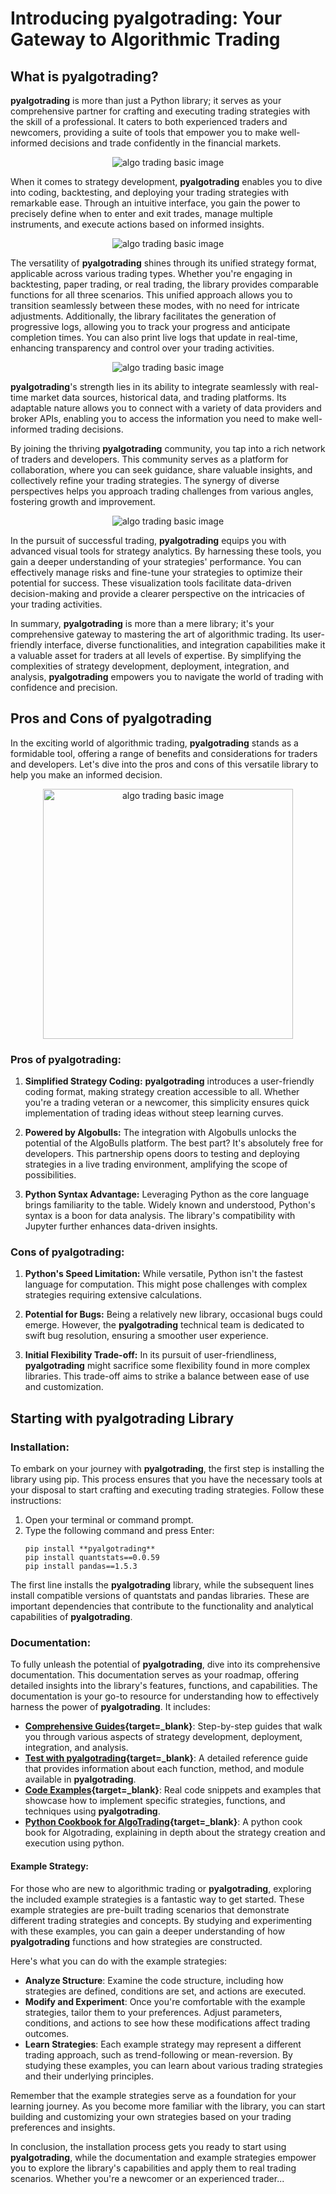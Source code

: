
# Introducing **pyalgotrading**: Your Gateway to Algorithmic Trading

## What is **pyalgotrading**?

**pyalgotrading** is more than just a Python library; it serves as your comprehensive partner for crafting and executing trading strategies with the skill of a professional. It caters to both experienced traders and newcomers, providing a suite of tools that empower you to make well-informed decisions and trade confidently in the financial markets.
<p align="center">
  <img src="../imgs/algotrading_basic_1.png" alt="algo trading basic image"/>
</p>

When it comes to strategy development, **pyalgotrading** enables you to dive into coding, backtesting, and deploying your trading strategies with remarkable ease. Through an intuitive interface, you gain the power to precisely define when to enter and exit trades, manage multiple instruments, and execute actions based on informed insights.
<p align="center">
  <img src="../imgs/algotrading_basic_2.png" alt="algo trading basic image"/>
</p>

The versatility of **pyalgotrading** shines through its unified strategy format, applicable across various trading types. Whether you're engaging in backtesting, paper trading, or real trading, the library provides comparable functions for all three scenarios. This unified approach allows you to transition seamlessly between these modes, with no need for intricate adjustments. Additionally, the library facilitates the generation of progressive logs, allowing you to track your progress and anticipate completion times. You can also print live logs that update in real-time, enhancing transparency and control over your trading activities.
<p align="center">
  <img src="../imgs/algotrading_basic_3.png" alt="algo trading basic image"/>
</p>

**pyalgotrading**'s strength lies in its ability to integrate seamlessly with real-time market data sources, historical data, and trading platforms. Its adaptable nature allows you to connect with a variety of data providers and broker APIs, enabling you to access the information you need to make well-informed trading decisions.

By joining the thriving **pyalgotrading** community, you tap into a rich network of traders and developers. This community serves as a platform for collaboration, where you can seek guidance, share valuable insights, and collectively refine your trading strategies. The synergy of diverse perspectives helps you approach trading challenges from various angles, fostering growth and improvement.

<p align="center">
  <img src="../imgs/analytics_mascot.svg" alt="algo trading basic image"/>
</p>

In the pursuit of successful trading, **pyalgotrading** equips you with advanced visual tools for strategy analytics. By harnessing these tools, you gain a deeper understanding of your strategies' performance. You can effectively manage risks and fine-tune your strategies to optimize their potential for success. These visualization tools facilitate data-driven decision-making and provide a clearer perspective on the intricacies of your trading activities.

In summary, **pyalgotrading** is more than a mere library; it's your comprehensive gateway to mastering the art of algorithmic trading. Its user-friendly interface, diverse functionalities, and integration capabilities make it a valuable asset for traders at all levels of expertise. By simplifying the complexities of strategy development, deployment, integration, and analysis, **pyalgotrading** empowers you to navigate the world of trading with confidence and precision.

## Pros and Cons of **pyalgotrading**

In the exciting world of algorithmic trading, **pyalgotrading** stands as a formidable tool, offering a range of benefits and considerations for traders and developers. Let's dive into the pros and cons of this versatile library to help you make an informed decision.
<p align="center">
  <img src="../imgs/pros_n_cons.svg" alt="algo trading basic image", width="400px"/>
</p>

### Pros of **pyalgotrading**:

1. **Simplified Strategy Coding:** **pyalgotrading** introduces a user-friendly coding format, making strategy creation accessible to all. Whether you're a trading veteran or a newcomer, this simplicity ensures quick implementation of trading ideas without steep learning curves.

2. **Powered by Algobulls:** The integration with Algobulls unlocks the potential of the AlgoBulls platform. The best part? It's absolutely free for developers. This partnership opens doors to testing and deploying strategies in a live trading environment, amplifying the scope of possibilities.
   
3. **Python Syntax Advantage:** Leveraging Python as the core language brings familiarity to the table. Widely known and understood, Python's syntax is a boon for data analysis. The library's compatibility with Jupyter further enhances data-driven insights.

### Cons of **pyalgotrading**:

1. **Python's Speed Limitation:** While versatile, Python isn't the fastest language for computation. This might pose challenges with complex strategies requiring extensive calculations.

2. **Potential for Bugs:** Being a relatively new library, occasional bugs could emerge. However, the **pyalgotrading** technical team is dedicated to swift bug resolution, ensuring a smoother user experience.

3. **Initial Flexibility Trade-off:** In its pursuit of user-friendliness, **pyalgotrading** might sacrifice some flexibility found in more complex libraries. This trade-off aims to strike a balance between ease of use and customization.

## Starting with **pyalgotrading** Library

### Installation:

To embark on your journey with **pyalgotrading**, the first step is installing the library using pip. This process ensures that you have the necessary tools at your disposal to start crafting and executing trading strategies. Follow these instructions:

1. Open your terminal or command prompt.
2. Type the following command and press Enter:
    ```
    pip install **pyalgotrading**
    pip install quantstats==0.0.59
    pip install pandas==1.5.3
    ```

The first line installs the **pyalgotrading** library, while the subsequent lines install compatible versions of quantstats and pandas libraries. These are important dependencies that contribute to the functionality and analytical capabilities of **pyalgotrading**.

### Documentation:
To fully unleash the potential of **pyalgotrading**, dive into its comprehensive documentation. This documentation serves as your roadmap, offering detailed insights into the library's features, functions, and capabilities. The documentation is your go-to resource for understanding how to effectively harness the power of **pyalgotrading**. It includes:

- **[Comprehensive Guides](**pyalgotrading**_comprehensive_guide.md){target=_blank}**: Step-by-step guides that walk you through various aspects of strategy development, deployment, integration, and analysis.
- **[Test with pyalgotrading](testing.md){target=_blank}**: A detailed reference guide that provides information about each function, method, and module available in **pyalgotrading**.
- **[Code Examples](../strategies/index.md){target=_blank}**: Real code snippets and examples that showcase how to implement specific strategies, functions, and techniques using **pyalgotrading**.
- **[Python Cookbook for AlgoTrading](https://github.com/PacktPublishing/Python-Algorithmic-Trading-Cookbook){target=_blank}**: A python cook book for Algotrading, explaining in depth about the strategy creation and execution using python.

#### **Example Strategy:**

For those who are new to algorithmic trading or **pyalgotrading**, exploring the included example strategies is a fantastic way to get started. These example strategies are pre-built trading scenarios that demonstrate different trading strategies and concepts. By studying and experimenting with these examples, you can gain a deeper understanding of how **pyalgotrading** functions and how strategies are constructed.

Here's what you can do with the example strategies:

- **Analyze Structure**: Examine the code structure, including how strategies are defined, conditions are set, and actions are executed.
- **Modify and Experiment**: Once you're comfortable with the example strategies, tailor them to your preferences. Adjust parameters, conditions, and actions to see how these modifications affect trading outcomes.
- **Learn Strategies**: Each example strategy may represent a different trading approach, such as trend-following or mean-reversion. By studying these examples, you can learn about various trading strategies and their underlying principles.

Remember that the example strategies serve as a foundation for your learning journey. As you become more familiar with the library, you can start building and customizing your own strategies based on your trading preferences and insights.

In conclusion, the installation process gets you ready to start using **pyalgotrading**, while the documentation and example strategies empower you to explore the library's capabilities and apply them to real trading scenarios. Whether you're a newcomer or an experienced trader...

